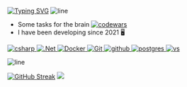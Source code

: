 [![Typing SVG](https://readme-typing-svg.demolab.com?font=Fira+Code&pause=1000&width=435&lines=Hi%2C+I'am+backend+delevoper)](https://git.io/typing-svg)
![line](https://capsule-render.vercel.app/api?type=rect&color=gradient&height=1)    



* Some tasks for the brain     [![codewars](https://www.codewars.com/users/howa/badges/small)](https://www.codewars.com/howa/username) 
* I have been developing since 2021 :desktop_computer:

<p align="left">
  <a href="https://learn.microsoft.com/dotnet/csharp/" target="_blank">
    <img src="https://img.shields.io/badge/c%23-%23239120.svg?style=for-the-badge&logo=c-sharp&logoColor=white" alt="csharp">
  </a>
   <a href="https://dotnet.microsoft.com/en-us/" target="_blank">
     <img src="https://img.shields.io/badge/.NET-5C2D91?style=for-the-badge&logo=.net&logoColor=white" alt=".Net">
  </a>
  <a href="https://www.docker.com/" target="_blank">
    <img src="https://img.shields.io/badge/Docker-%232496ED.svg?style=for-the-badge&logo=docker&logoColor=white" alt="Docker">
  </a>
   <a href="https://git-scm.com/" target="_blank">
    <img src="https://img.shields.io/badge/git-%23F05033.svg?style=for-the-badge&logo=git&logoColor=white" alt="Git">
  </a>
   <a href="https://github.com/" target="_blank">
    <img src="https://img.shields.io/badge/github-%23121011.svg?style=for-the-badge&logo=github&logoColor=white" alt="github">
  </a>
   <a href="https://www.postgresql.org/" target="_blank">
    <img src="https://img.shields.io/badge/postgres-%23316192.svg?style=for-the-badge&logo=postgresql&logoColor=white" alt="postgres">
  </a>
   <a href="https://visualstudio.microsoft.com/" target="_blank">
    <img src="https://img.shields.io/badge/Visual%20Studio-5C2D91.svg?style=for-the-badge&logo=visual-studio&logoColor=white" alt="vs">
  </a>
</p>

![line](https://capsule-render.vercel.app/api?type=rect&color=gradient&height=1)

[![GitHub Streak](https://github-readme-streak-stats.herokuapp.com/?user=howkan)](https://git.io/streak-stats) ![](http://github-profile-summary-cards.vercel.app/api/cards/stats?username=howkan&theme=default)

